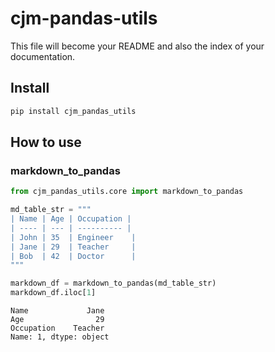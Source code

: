 cjm-pandas-utils
================

<!-- WARNING: THIS FILE WAS AUTOGENERATED! DO NOT EDIT! -->

This file will become your README and also the index of your
documentation.

## Install

``` sh
pip install cjm_pandas_utils
```

## How to use

### markdown_to_pandas

``` python
from cjm_pandas_utils.core import markdown_to_pandas
```

``` python
md_table_str = """
| Name | Age | Occupation |
| ---- | --- | ---------- |
| John | 35  | Engineer    |
| Jane | 29  | Teacher     |
| Bob  | 42  | Doctor      |
"""
```

``` python
markdown_df = markdown_to_pandas(md_table_str)
markdown_df.iloc[1]
```

    Name             Jane
    Age                29
    Occupation    Teacher
    Name: 1, dtype: object
